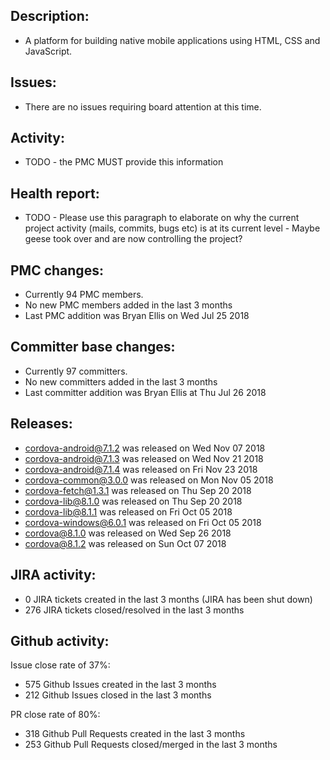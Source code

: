 ## Description: 
 - A platform for building native mobile applications using HTML, CSS and JavaScript.

## Issues: 
  - There are no issues requiring board attention at this time.
  
## Activity: 
 - TODO - the PMC MUST provide this information 
   
## Health report: 
 - TODO - Please use this paragraph to elaborate on why 
   the current project activity (mails, commits, bugs etc) is at its current 
   level - Maybe geese took over and are now controlling the project? 
   
## PMC changes: 
   
 - Currently 94 PMC members. 
 - No new PMC members added in the last 3 months 
 - Last PMC addition was Bryan Ellis on Wed Jul 25 2018 
   
## Committer base changes: 
   
 - Currently 97 committers. 
 - No new committers added in the last 3 months 
 - Last committer addition was Bryan Ellis at Thu Jul 26 2018 
   
## Releases: 
   
 - cordova-android@7.1.2 was released on Wed Nov 07 2018 
 - cordova-android@7.1.3 was released on Wed Nov 21 2018 
 - cordova-android@7.1.4 was released on Fri Nov 23 2018 
 - cordova-common@3.0.0 was released on Mon Nov 05 2018 
 - cordova-fetch@1.3.1 was released on Thu Sep 20 2018 
 - cordova-lib@8.1.0 was released on Thu Sep 20 2018 
 - cordova-lib@8.1.1 was released on Fri Oct 05 2018 
 - cordova-windows@6.0.1 was released on Fri Oct 05 2018 
 - cordova@8.1.0 was released on Wed Sep 26 2018 
 - cordova@8.1.2 was released on Sun Oct 07 2018 
   
   
## JIRA activity: 
   
 - 0 JIRA tickets created in the last 3 months (JIRA has been shut down)
 - 276 JIRA tickets closed/resolved in the last 3 months
 
 ## Github activity: 
 
 Issue close rate of 37%:
 - 575 Github Issues created in the last 3 months 
 - 212 Github Issues closed in the last 3 months 
 
 PR close rate of 80%:
 - 318 Github Pull Requests created in the last 3 months 
 - 253 Github Pull Requests closed/merged in the last 3 months 
